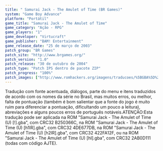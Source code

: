 ```yaml
---
title: " Samurai Jack - The Amulet of Time (BR Games)"
system: "Game Boy Advance"
platform: "Portátil"
game_title: "Samurai Jack - The Amulet of Time"
game_category: "Ação - RPG"
game_players: "1"
game_developer: "Virtucraft"
game_publisher: "BAM! Entertainment"
game_release_date: "25 de março de 2003"
patch_group: "BR Games"
patch_site: "http://www.brgames.org/"
patch_version: "1.0"
patch_release: "30 de outubro de 2004"
patch_type: "Patch IPS dentro de pacote ZIP"
patch_progress: "100%"
patch_images: ["http://www.romhackers.org/imagens/traducoes/%5BGBA%5D%20Samurai%20Jack%20-%20The%20Amulet%20of%20Time%20-%20BR%20Games%20-%201.png","http://www.romhackers.org/imagens/traducoes/%5BGBA%5D%20Samurai%20Jack%20-%20The%20Amulet%20of%20Time%20-%20BR%20Games%20-%202.png","http://www.romhackers.org/imagens/traducoes/%5BGBA%5D%20Samurai%20Jack%20-%20The%20Amulet%20of%20Time%20-%20BR%20Games%20-%203.png"]
---
```

Tradução com fonte acentuada, diálogos, parte do menu e itens traduzidos de acordo com os nomes da série no Brasil, mas muitos erros, ou melhor, falta de pontuação (também é bom salientar que a fonte do jogo é muito ruim para diferenciar a pontuação, dificultando um pouco a leitura), abreviações e alguns poucos erros de português notáveis.ATENÇÃO:Esta tradução pode ser aplicada na ROM "Samurai Jack - The Amulet of Time (U) [!].gba", com CRC32 B250366C, na ROM "Samurai Jack - The Amulet of Time (U) [h1IR].gba", com CRC32 4DE677DB, na ROM "Samurai Jack - The Amulet of Time (U) [h2IR].gba", com CRC32 422FA12F, ou na ROM "Samurai Jack - The Amulet of Time (U) [hI].gba", com CRC32 2AB0D111 (todas com código AJTE).